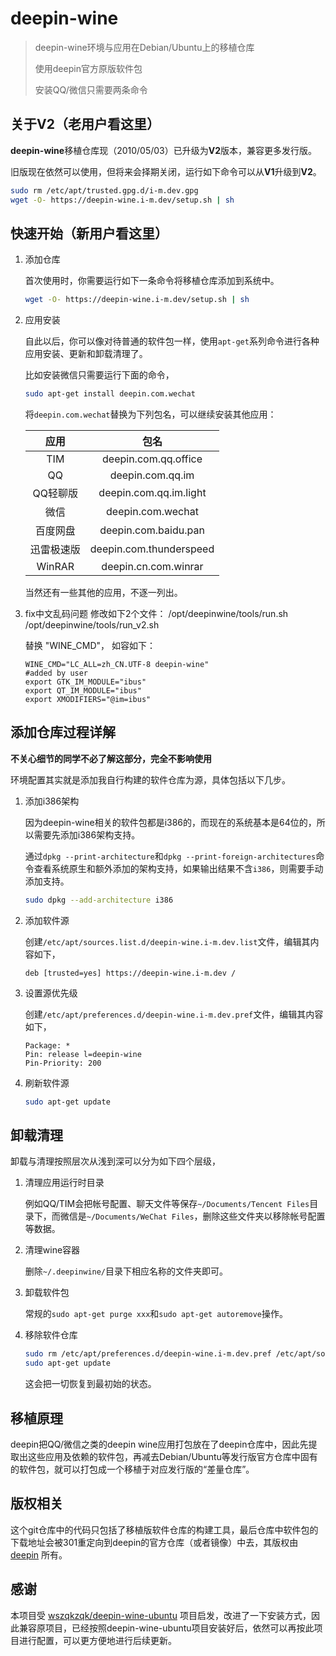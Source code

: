 # deepin-wine

> deepin-wine环境与应用在Debian/Ubuntu上的移植仓库
>
> 使用deepin官方原版软件包
>
> 安装QQ/微信只需要两条命令

## 关于V2（老用户看这里）

**deepin-wine**移植仓库现（2010/05/03）已升级为**V2**版本，兼容更多发行版。

旧版现在依然可以使用，但将来会择期关闭，运行如下命令可以从**V1**升级到**V2**。

```sh
sudo rm /etc/apt/trusted.gpg.d/i-m.dev.gpg
wget -O- https://deepin-wine.i-m.dev/setup.sh | sh
```

## 快速开始（新用户看这里）

1. 添加仓库

   首次使用时，你需要运行如下一条命令将移植仓库添加到系统中。

   ```sh
   wget -O- https://deepin-wine.i-m.dev/setup.sh | sh
   ```

2. 应用安装

   自此以后，你可以像对待普通的软件包一样，使用`apt-get`系列命令进行各种应用安装、更新和卸载清理了。

   比如安装微信只需要运行下面的命令，

   ```sh
   sudo apt-get install deepin.com.wechat
   ```

   将`deepin.com.wechat`替换为下列包名，可以继续安装其他应用：

   |    应用    |          包名           |
   | :--------: | :---------------------: |
   |    TIM     |  deepin.com.qq.office   |
   |     QQ     |    deepin.com.qq.im     |
   |  QQ轻聊版  | deepin.com.qq.im.light  |
   |    微信    |    deepin.com.wechat    |
   |  百度网盘  |  deepin.com.baidu.pan   |
   | 迅雷极速版 | deepin.com.thunderspeed |
   |   WinRAR   |  deepin.cn.com.winrar   |

   当然还有一些其他的应用，不逐一列出。
3. fix中文乱码问题
   修改如下2个文件：
   /opt/deepinwine/tools/run.sh
   /opt/deepinwine/tools/run_v2.sh

   替换 "WINE_CMD"， 如容如下：
   ```#WINE_CMD="deepin-wine"
   WINE_CMD="LC_ALL=zh_CN.UTF-8 deepin-wine"
   #added by user
   export GTK_IM_MODULE="ibus"
   export QT_IM_MODULE="ibus"
   export XMODIFIERS="@im=ibus"
   ```

## 添加仓库过程详解

**不关心细节的同学不必了解这部分，完全不影响使用**

环境配置其实就是添加我自行构建的软件仓库为源，具体包括以下几步。

1. 添加i386架构

   因为deepin-wine相关的软件包都是i386的，而现在的系统基本是64位的，所以需要先添加i386架构支持。

   通过`dpkg --print-architecture`和`dpkg --print-foreign-architectures`命令查看系统原生和额外添加的架构支持，如果输出结果不含`i386`，则需要手动添加支持。

   ```sh
   sudo dpkg --add-architecture i386
   ```

3. 添加软件源

   创建`/etc/apt/sources.list.d/deepin-wine.i-m.dev.list`文件，编辑其内容如下，

   ```
   deb [trusted=yes] https://deepin-wine.i-m.dev /
   ```

3. 设置源优先级

   创建`/etc/apt/preferences.d/deepin-wine.i-m.dev.pref`文件，编辑其内容如下，

   ```
   Package: *
   Pin: release l=deepin-wine
   Pin-Priority: 200
   ```

4. 刷新软件源

   ```sh
   sudo apt-get update
   ```

## 卸载清理

卸载与清理按照层次从浅到深可以分为如下四个层级，

1. 清理应用运行时目录

   例如QQ/TIM会把帐号配置、聊天文件等保存`~/Documents/Tencent Files`目录下，而微信是`~/Documents/WeChat Files`，删除这些文件夹以移除帐号配置等数据。

2. 清理wine容器

   删除`~/.deepinwine/`目录下相应名称的文件夹即可。

3. 卸载软件包

   常规的`sudo apt-get purge xxx`和`sudo apt-get autoremove`操作。

4. 移除软件仓库

   ```sh
   sudo rm /etc/apt/preferences.d/deepin-wine.i-m.dev.pref /etc/apt/sources.list.d/deepin-wine.i-m.dev.list
   sudo apt-get update
   ```
   
   这会把一切恢复到最初始的状态。

## 移植原理

deepin把QQ/微信之类的deepin wine应用打包放在了deepin仓库中，因此先提取出这些应用及依赖的软件包，再减去Debian/Ubuntu等发行版官方仓库中固有的软件包，就可以打包成一个移植于对应发行版的“差量仓库”。

## 版权相关

这个git仓库中的代码只包括了移植版软件仓库的构建工具，最后仓库中软件包的下载地址会被301重定向到deepin的官方仓库（或者镜像）中去，其版权由 [deepin](https://www.deepin.com/) 所有。

## 感谢

本项目受 [wszqkzqk/deepin-wine-ubuntu](https://github.com/wszqkzqk/deepin-wine-ubuntu) 项目启发，改进了一下安装方式，因此兼容原项目，已经按照deepin-wine-ubuntu项目安装好后，依然可以再按此项目进行配置，可以更方便地进行后续更新。
